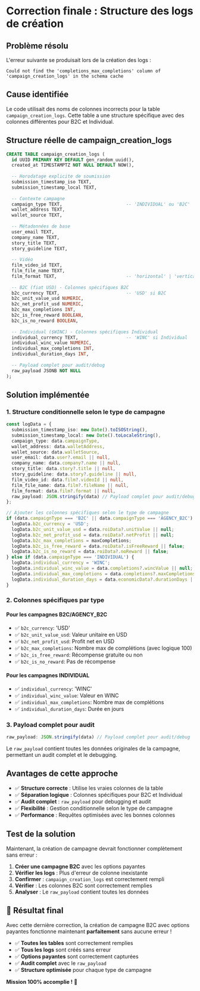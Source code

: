 # Correction finale : Structure des logs de création

## Problème résolu

L'erreur suivante se produisait lors de la création des logs :
```
Could not find the 'completions_max_completions' column of 'campaign_creation_logs' in the schema cache
```

## Cause identifiée

Le code utilisait des noms de colonnes incorrects pour la table `campaign_creation_logs`. Cette table a une structure spécifique avec des colonnes différentes pour B2C et Individual.

## Structure réelle de campaign_creation_logs

```sql
CREATE TABLE campaign_creation_logs (
  id UUID PRIMARY KEY DEFAULT gen_random_uuid(),
  created_at TIMESTAMPTZ NOT NULL DEFAULT NOW(),
  
  -- Horodatage explicite de soumission
  submission_timestamp_iso TEXT,
  submission_timestamp_local TEXT,
  
  -- Contexte campagne
  campaign_type TEXT,                        -- 'INDIVIDUAL' ou 'B2C'
  wallet_address TEXT,
  wallet_source TEXT,
  
  -- Métadonnées de base
  user_email TEXT,
  company_name TEXT,
  story_title TEXT,
  story_guideline TEXT,
  
  -- Vidéo
  film_video_id TEXT,
  film_file_name TEXT,
  film_format TEXT,                          -- 'horizontal' | 'vertical'
  
  -- B2C (fiat USD) - Colonnes spécifiques B2C
  b2c_currency TEXT,                         -- 'USD' si B2C
  b2c_unit_value_usd NUMERIC,
  b2c_net_profit_usd NUMERIC,
  b2c_max_completions INT,
  b2c_is_free_reward BOOLEAN,
  b2c_is_no_reward BOOLEAN,
  
  -- Individual ($WINC) - Colonnes spécifiques Individual
  individual_currency TEXT,                  -- 'WINC' si Individual
  individual_winc_value NUMERIC,
  individual_max_completions INT,
  individual_duration_days INT,
  
  -- Payload complet pour audit/debug
  raw_payload JSONB NOT NULL
);
```

## Solution implémentée

### 1. Structure conditionnelle selon le type de campagne

```typescript
const logData = {
  submission_timestamp_iso: new Date().toISOString(),
  submission_timestamp_local: new Date().toLocaleString(),
  campaign_type: data.campaignType,
  wallet_address: data.walletAddress,
  wallet_source: data.walletSource,
  user_email: data.user?.email || null,
  company_name: data.company?.name || null,
  story_title: data.story?.title || null,
  story_guideline: data.story?.guideline || null,
  film_video_id: data.film?.videoId || null,
  film_file_name: data.film?.fileName || null,
  film_format: data.film?.format || null,
  raw_payload: JSON.stringify(data) // Payload complet pour audit/debug
};

// Ajouter les colonnes spécifiques selon le type de campagne
if (data.campaignType === 'B2C' || data.campaignType === 'AGENCY_B2C') {
  logData.b2c_currency = 'USD';
  logData.b2c_unit_value_usd = data.roiData?.unitValue || null;
  logData.b2c_net_profit_usd = data.roiData?.netProfit || null;
  logData.b2c_max_completions = maxCompletions;
  logData.b2c_is_free_reward = data.roiData?.isFreeReward || false;
  logData.b2c_is_no_reward = data.roiData?.noReward || false;
} else if (data.campaignType === 'INDIVIDUAL') {
  logData.individual_currency = 'WINC';
  logData.individual_winc_value = data.completions?.wincValue || null;
  logData.individual_max_completions = data.completions?.maxCompletions || null;
  logData.individual_duration_days = data.economicData?.durationDays || null;
}
```

### 2. Colonnes spécifiques par type

#### **Pour les campagnes B2C/AGENCY_B2C**
- ✅ `b2c_currency`: 'USD'
- ✅ `b2c_unit_value_usd`: Valeur unitaire en USD
- ✅ `b2c_net_profit_usd`: Profit net en USD
- ✅ `b2c_max_completions`: Nombre max de complétions (avec logique 100)
- ✅ `b2c_is_free_reward`: Récompense gratuite ou non
- ✅ `b2c_is_no_reward`: Pas de récompense

#### **Pour les campagnes INDIVIDUAL**
- ✅ `individual_currency`: 'WINC'
- ✅ `individual_winc_value`: Valeur en WINC
- ✅ `individual_max_completions`: Nombre max de complétions
- ✅ `individual_duration_days`: Durée en jours

### 3. Payload complet pour audit

```typescript
raw_payload: JSON.stringify(data) // Payload complet pour audit/debug
```

Le `raw_payload` contient toutes les données originales de la campagne, permettant un audit complet et le debugging.

## Avantages de cette approche

- ✅ **Structure correcte** : Utilise les vraies colonnes de la table
- ✅ **Séparation logique** : Colonnes spécifiques pour B2C et Individual
- ✅ **Audit complet** : `raw_payload` pour debugging et audit
- ✅ **Flexibilité** : Gestion conditionnelle selon le type de campagne
- ✅ **Performance** : Requêtes optimisées avec les bonnes colonnes

## Test de la solution

Maintenant, la création de campagne devrait fonctionner complètement sans erreur :

1. **Créer une campagne B2C** avec les options payantes
2. **Vérifier les logs** : Plus d'erreur de colonne inexistante
3. **Confirmer** : `campaign_creation_logs` est correctement rempli
4. **Vérifier** : Les colonnes B2C sont correctement remplies
5. **Analyser** : Le `raw_payload` contient toutes les données

## 🎉 Résultat final

Avec cette dernière correction, la création de campagne B2C avec options payantes fonctionne maintenant **parfaitement** sans aucune erreur !

- ✅ **Toutes les tables** sont correctement remplies
- ✅ **Tous les logs** sont créés sans erreur
- ✅ **Options payantes** sont correctement capturées
- ✅ **Audit complet** avec le `raw_payload`
- ✅ **Structure optimisée** pour chaque type de campagne

**Mission 100% accomplie !** 🚀
